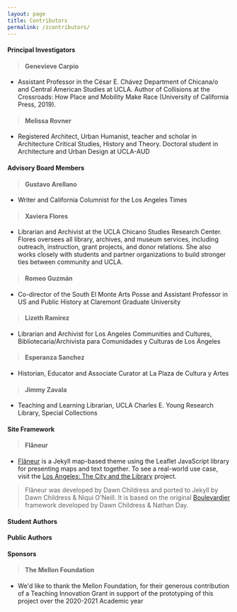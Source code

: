 ```yaml
---
layout: page
title: Contributors
permalink: /zcontributors/
---
```


#### Principal Investigators
> #### Genevieve Carpio
* Assistant Professor in the César E. Chávez Department of Chicana/o and Central American Studies at UCLA. Author of Collisions at the Crossroads: How Place and Mobility Make Race (University of California Press, 2019). 

> #### Melissa Rovner
* Registered Architect, Urban Humanist, teacher and scholar in Architecture Critical Studies, History and Theory. Doctoral student in Architecture and Urban Design at UCLA-AUD 


#### Advisory Board Members
> #### Gustavo Arellano
* Writer and California Columnist for the Los Angeles Times

> #### Xaviera Flores
* Librarian and Archivist at the UCLA Chicano Studies Research Center. Flores oversees all library, archives, and museum services, including outreach, instruction, grant projects, and donor relations. She also works closely with students and partner organizations to build stronger ties between community and UCLA.

> #### Romeo Guzmán
* Co-director of the South El Monte Arts Posse and Assistant Professor in US and Public History at Claremont Graduate University

> #### Lizeth Ramirez
* Librarian and Archivist for Los Angeles Communities and Cultures, Bibliotecaria/Archivista para Comunidades y Culturas de Los Ángeles

> #### Esperanza Sanchez
* Historian, Educator and Associate Curator at La Plaza de Cultura y Artes

> #### Jimmy Zavala
* Teaching and Learning Librarian, UCLA Charles E. Young Research Library, Special Collections


#### Site Framework
> #### Flâneur
* [Flâneur](https://github.com/kirschbombe/flaneur) is a Jekyll map-based theme using the Leaflet JavaScript library for presenting maps and text together. To see a real-world use case, visit the [Los Angeles: The City and the Library](https://citystoriesucla.github.io/lyricalmap/) project.

>Flâneur was developed by Dawn Childress and ported to Jekyll by Dawn Childress & Niqui O'Neill. It is based on the original [Boulevardier](https://github.com/kirschbombe/boulevardier) framework developed by Dawn Childress & Nathan Day.


#### Student Authors


#### Public Authors


#### Sponsors
> #### The Mellon Foundation
* We'd like to thank the Mellon Foundation, for their generous contribution of a Teaching Innovation Grant in support of the prototyping of this project over the 2020-2021 Academic year
